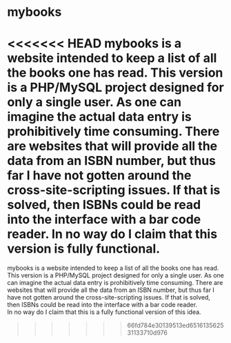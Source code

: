 # mybooks
<<<<<<< HEAD
mybooks is a website intended to keep a list of all the books one has read.  This version is a PHP/MySQL project designed for only a single user.  As one can imagine the actual data entry is prohibitively time consuming.  There are websites that will provide all the data from an ISBN number, but thus far I have not gotten around the cross-site-scripting issues.  If that is solved, then ISBNs could be read into the interface with a bar code reader.  In no way do I claim that this version is fully functional.  
=======
mybooks is a website intended to keep a list of all the books one has read.  This version is a PHP/MySQL project designed for only a single user.  As one can imagine the actual data entry is prohibitively time consuming.  There are websites that will provide all the data from an ISBN number, but thus far I have not gotten around the cross-site-scripting issues.  If that is solved, then ISBNs could be read into the interface with a bar code reader.  
In no way do I claim that this is a fully functional version of this idea.  
>>>>>>> 66fd784e30139513ed651613562531133710d976
